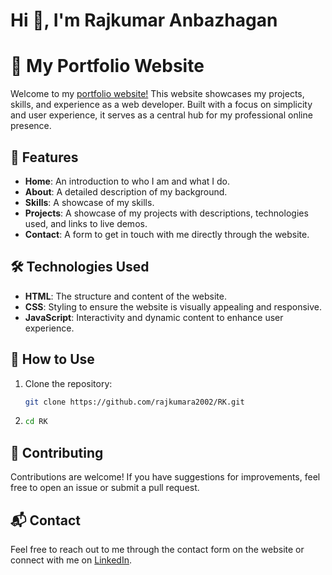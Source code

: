 # Hi 👋, I'm **Rajkumar Anbazhagan**

# 🌟 My Portfolio Website

Welcome to my [portfolio website!]("https://rajkumar2002.netlify.app/") This website showcases my projects, skills, and experience as a web developer. Built with a focus on simplicity and user experience, it serves as a central hub for my professional online presence.

## 🔭 Features

- **Home**: An introduction to who I am and what I do.
- **About**: A detailed description of my background.
- **Skills**: A showcase of my skills.
- **Projects**: A showcase of my projects with descriptions, technologies used, and links to live demos.
- **Contact**: A form to get in touch with me directly through the website.

## 🛠️ Technologies Used

- **HTML**: The structure and content of the website.
- **CSS**: Styling to ensure the website is visually appealing and responsive.
- **JavaScript**: Interactivity and dynamic content to enhance user experience.

## 🚀 How to Use

1. Clone the repository:
   ```sh
   git clone https://github.com/rajkumara2002/RK.git
2. ```sh
   cd RK
   ```

## 🤝 Contributing
Contributions are welcome! If you have suggestions for improvements, feel free to open an issue or submit a pull request.

## 📬 Contact
Feel free to reach out to me through the contact form on the website or connect with me on [LinkedIn]("https://www.linkedin.com/in/rajkumar-anbazhagan-425519297").

